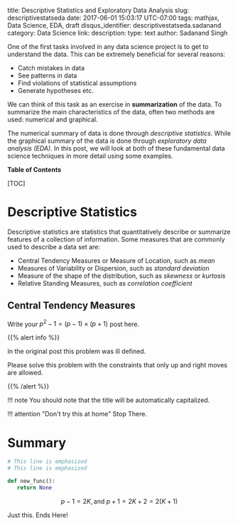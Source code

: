 title: Descriptive Statistics and Exploratory Data Analysis
slug: descriptivestatseda
date: 2017-06-01 15:03:17 UTC-07:00
tags: mathjax, Data Science, EDA, draft
disqus_identifier: descriptivestatseda.sadanand
category: Data Science
link:
description:
type: text
author: Sadanand Singh

One of the first tasks involved in any data science project is to get to
understand the data. This can be extremely beneficial for several
reasons:

-   Catch mistakes in data
-   See patterns in data
-   Find violations of statistical assumptions
-   Generate hypotheses etc.

We can think of this task as an exercise in **summarization** of the
data. To summarize the main characteristics of the data, often two
methods are used: numerical and graphical.

The numerical summary of data is done through *descriptive
statistics*. While the graphical summary of the data is done through
*exploratory data analysis (EDA)*. In this post, we will look at both
of these fundamental data science techniques in more detail using some
examples.

**Table of Contents**

[TOC]

Descriptive Statistics
======================

Descriptive statistics are statistics that quantitatively describe or
summarize features of a collection of information. Some measures that
are commonly used to describe a data set are:

-   Central Tendency Measures or Measure of Location, such as *mean*
-   Measures of Variability or Dispersion, such as *standard deviation*
-   Measure of the shape of the distribution, such as *skewness* or
    *kurtosis*
-   Relative Standing Measures, such as *correlation coefficient*

Central Tendency Measures
-------------------------

Write your $p^2-1 = (p-1)\times (p+1)$ post here.

{{% alert info %}}

In the original post this problem was ill defined.

Please solve this problem with the constraints that only up and right
moves are allowed.

{{% /alert %}}

!!! note
    You should note that the title will be automatically capitalized.


!!! attention
    "Don't try this at home" Stop There.

Summary
=======

```python hl_lines="4 5"
# This line is emphasized
# This line is emphasized

def new_func():
   return None
```


$$p-1=2K, \text{and } p+1=2K+2=2(K+1)$$

Just this. Ends Here!


